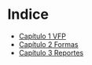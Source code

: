 # Indice

* [Capítulo 1 VFP](cap1.vfp.md)
* [Capítulo 2 Formas](cap2.formas.md)
* [Capítulo 3 Reportes](cap3.reportes.md)
